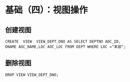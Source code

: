 # 基础（四）：视图操作

## 创建视图


```
CREATE  VIEW  VIEW_DEPT_DNO AS SELECT DEPTNO AOC_ID,
DNAME AOC_NAME,LOC AOC_LOC FROM DEPT WHERE LOC ="本部";
```
## 删除视图


```
DROP VIEW VIEW_DEPT_DNO;
```

